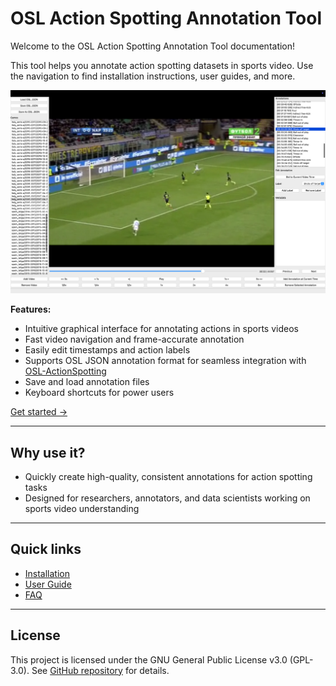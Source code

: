 # OSL Action Spotting Annotation Tool

Welcome to the OSL Action Spotting Annotation Tool documentation!

This tool helps you annotate action spotting datasets in sports video. Use the navigation to find installation instructions, user guides, and more.

![Main GUI Screenshot](assets/screenshot_main.png)

**Features:**
- Intuitive graphical interface for annotating actions in sports videos
- Fast video navigation and frame-accurate annotation
- Easily edit timestamps and action labels
- Supports OSL JSON annotation format for seamless integration with [OSL-ActionSpotting](https://github.com/OpenSportsLab/OSL-ActionSpotting)
- Save and load annotation files
- Keyboard shortcuts for power users

[Get started &rarr;](getting_started.md)

---

## Why use it?

- Quickly create high-quality, consistent annotations for action spotting tasks
- Designed for researchers, annotators, and data scientists working on sports video understanding

---

## Quick links

- [Installation](installation.md)
- [User Guide](gui_overview.md)
- [FAQ](faq.md)

---

## License

This project is licensed under the GNU General Public License v3.0 (GPL-3.0).
See [GitHub repository](https://github.com/OpenSportsLab/DatasetAnnotationTool) for details.
